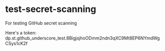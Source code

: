 # test-secret-scanning
For testing GitHub secret scanning

Here's a token:
dp.st.github_underscore_test.8BigjsjhoODmm2ndn3qXC9Mt8EP6NYmdWgCSys1cK2f
